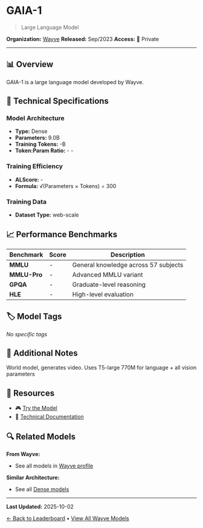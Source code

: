 # GAIA-1

> Large Language Model

**Organization:** [Wayve](../../labs/wayve.md)
**Released:** Sep/2023
**Access:** 🔴 Private

---

## 📊 Overview

GAIA-1 is a large language model developed by Wayve.

## 🔧 Technical Specifications

### Model Architecture
- **Type:** Dense
- **Parameters:** 9.0B
- **Training Tokens:** -B
- **Token:Param Ratio:** - -

### Training Efficiency
- **ALScore:** -
- **Formula:** √(Parameters × Tokens) ÷ 300

### Training Data
- **Dataset Type:** web-scale

## 📈 Performance Benchmarks

| Benchmark | Score | Description |
|-----------|-------|-------------|
| **MMLU** | - | General knowledge across 57 subjects |
| **MMLU-Pro** | - | Advanced MMLU variant |
| **GPQA** | - | Graduate-level reasoning |
| **HLE** | - | High-level evaluation |

## 🏷️ Model Tags

_No specific tags_

## 📝 Additional Notes

World model, generates video. Uses T5-large 770M for language + all vision parameters

## 🔗 Resources

- 🎮 [Try the Model](https://wayve.ai/thinking/scaling-gaia-1/)
- 📄 [Technical Documentation](https://arxiv.org/abs/2309.17080)

## 🔍 Related Models

**From Wayve:**
- See all models in [Wayve profile](../../labs/wayve.md)

**Similar Architecture:**
- See all [Dense models](../../architectures/dense.md)

---

**Last Updated:** 2025-10-02

[← Back to Leaderboard](../../README.md) • [View All Wayve Models](../../labs/wayve.md)
